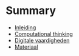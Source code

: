 # Summary

* [Inleiding](README.md)
* [Computational thinking](chapter1.md)
* [Digitale vaardigheden](digitale-vaardigheden.md)
* [Materiaal](materiaal.md)

